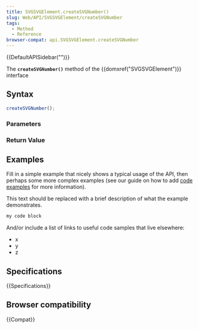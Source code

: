 ```yaml
---
title: SVGSVGElement.createSVGNumber()
slug: Web/API/SVGSVGElement/createSVGNumber
tags:
  - Method
  - Reference
browser-compat: api.SVGSVGElement.createSVGNumber
---
```

{{DefaultAPISidebar("")}}

The **`createSVGNumber()`** method of the {{domxref("SVGSVGElement")}} interface 

## Syntax

```js
createSVGNumber();
```

### Parameters



### Return Value



## Examples

Fill in a simple example that nicely shows a typical usage of the API, then perhaps some more complex examples (see our guide on how to add [code examples](/en-US/docs/MDN/Contribute/Structures/Code_examples) for more information).

This text should be replaced with a brief description of what the example demonstrates.

```js
my code block
```

And/or include a list of links to useful code samples that live elsewhere:

*   x
*   y
*   z

## Specifications

{{Specifications}}

## Browser compatibility

{{Compat}}

